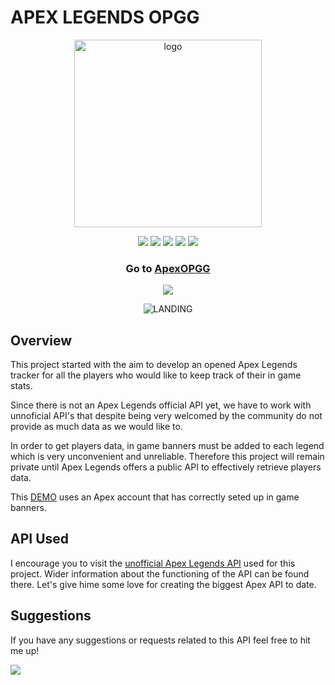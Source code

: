 # APEX LEGENDS OPGG
<p align="center">
    <img src="https://raw.githubusercontent.com/AdrianDanlos/ApexLegends/master/img/apexlogo.png" alt="logo" width="300" height="300"/>
</p>

<p align="center">
    <img src="https://img.shields.io/badge/HTML-5-e34f26">
    <img src="https://img.shields.io/badge/CSS-3-orange">
    <img src="https://img.shields.io/badge/JavaScript-Last_Version-f7df1e">
    <img src="https://img.shields.io/badge/JQuery-v3.4.1-0769ad">
    <img src="https://img.shields.io/badge/License-MIT-green">
</p>

<h3 align="center">Go to 
  <a href="https://apex-opgg.herokuapp.com/">
    <span>ApexOPGG</span>
  </a>
</h3>

<p align="center">
    <img src="https://img.shields.io/badge/Version-1.0-green">
</p>

<p align="center">
    <img src="https://raw.githubusercontent.com/AdrianDanlos/ApexLegends/master/img/readme.jpg" alt="LANDING"/>
</p>


## Overview
This project started with the aim to develop an opened Apex Legends tracker for all the players who would like to keep track of their in game stats.

Since there is not an Apex Legends official API yet, we have to work with unnoficial API's that despite being very welcomed by the community do not provide as much data as we would like to.

In order to get players data, in game banners must be added to each legend which is very unconvenient and unreliable.
Therefore this project will remain private until Apex Legends offers a public API to effectively retrieve players data.

This <a href="https://apex-opgg.herokuapp.com/"><span>DEMO</span></a> uses an Apex account that has correctly seted up in game banners.

## API Used
I encourage you to visit the <a href="https://github.com/HugoDerave/ApexLegendsAPI/">unofficial Apex Legends API</a> used for this project. 
Wider information about the functioning of the API can be found there. Let's give hime some love for creating the biggest Apex API to date.

## Suggestions
<p>If you have any suggestions or requests related to this API feel free to hit me up!</p> 
<a href="https://github.com/AdrianDanlos">
  <img src="https://img.shields.io/github/followers/AdrianDanlos?label=follow&style=social">
</a>
